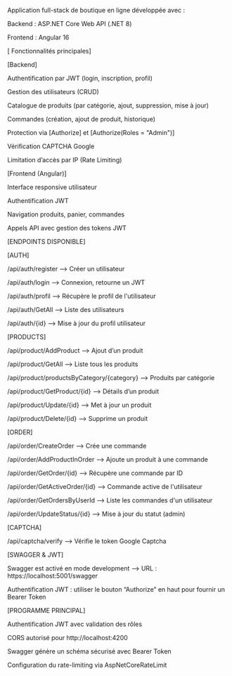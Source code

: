Application full-stack de boutique en ligne développée avec :

 Backend : ASP.NET Core Web API (.NET 8)
 
  Frontend : Angular 16

[ Fonctionnalités principales]

 [Backend]
 
   Authentification par JWT (login, inscription, profil)
   
   Gestion des utilisateurs (CRUD)
   
   Catalogue de produits (par catégorie, ajout, suppression, mise à jour)
   
   Commandes (création, ajout de produit, historique)
   
   Protection via [Authorize] et [Authorize(Roles = "Admin")]
   
   Vérification CAPTCHA Google
 
 Limitation d’accès par IP (Rate Limiting)

 [Frontend (Angular)]
 
   Interface responsive utilisateur
   
   Authentification JWT
   
   Navigation produits, panier, commandes
   
   Appels API avec gestion des tokens JWT

[ENDPOINTS DISPONIBLE]

   [AUTH]
   
   /api/auth/register --> Créer un utilisateur
   
   
   /api/auth/login --> Connexion, retourne un JWT
   
   
   /api/auth/profil --> Récupère le profil de l'utilisateur
   
   
   /api/auth/GetAll --> Liste des utilisateurs
   
   
   /api/auth/{id} --> Mise à jour du profil utilisateur
  
   [PRODUCTS]
   
   /api/product/AddProduct --> Ajout d’un produit
   
   
   /api/product/GetAll --> Liste tous les produits
   
   
   /api/product/productsByCategory/{category} --> Produits par catégorie
   
   
   /api/product/GetProduct/{id} --> Détails d’un produit
   
   
   /api/product/Update/{id} --> Met à jour un produit
   
   
   /api/product/Delete/{id} --> Supprime un produit

 [ORDER]
 
 /api/order/CreateOrder --> Crée une commande
 
 
 /api/order/AddProductInOrder --> Ajoute un produit à une commande
 
 
 /api/order/GetOrder/{id} --> Récupère une commande par ID
 
 
 /api/order/GetActiveOrder/{id} --> Commande active de l'utilisateur
 
 
 /api/order/GetOrdersByUserId --> Liste les commandes d'un utilisateur
 
 
 /api/order/UpdateStatus/{id} --> Mise à jour du statut (admin)
 
 [CAPTCHA]
 
 /api/captcha/verify --> Vérifie le token Google Captcha


[SWAGGER & JWT]

Swagger est activé en mode development  --> URL : https://localhost:5001/swagger

Authentification JWT : utiliser le bouton “Authorize” en haut pour fournir un Bearer Token

[PROGRAMME PRINCIPAL]

Authentification JWT avec validation des rôles

CORS autorisé pour http://localhost:4200

Swagger génère un schéma sécurisé avec Bearer Token

Configuration du rate-limiting via AspNetCoreRateLimit
